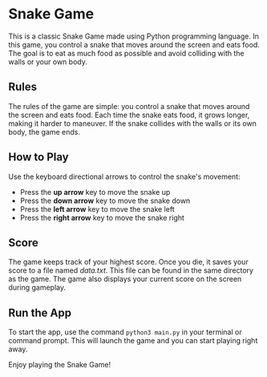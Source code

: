 # Snake Game
This is a classic Snake Game made using Python programming language. In this game, you control a snake that moves around the screen and eats food. The goal is to eat as much food as possible and avoid colliding with the walls or your own body.

## Rules
The rules of the game are simple: you control a snake that moves around the screen and eats food. Each time the snake eats food, it grows longer, making it harder to maneuver. If the snake collides with the walls or its own body, the game ends.

## How to Play
Use the keyboard directional arrows to control the snake's movement:

- Press the **up arrow** key to move the snake up
- Press the **down arrow** key to move the snake down
- Press the **left arrow** key to move the snake left
- Press the **right arrow** key to move the snake right

## Score
The game keeps track of your highest score. Once you die, it saves your score to a file named _data.txt_. This file can be found in the same directory as the game. The game also displays your current score on the screen during gameplay.

## Run the App
To start the app, use the command `python3 main.py` in your terminal or command prompt. This will launch the game and you can start playing right away.

Enjoy playing the Snake Game!
